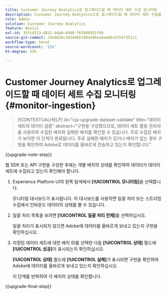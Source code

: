 ```yaml
---
title: Customer Journey Analytics로 업그레이드할 때 데이터 세트 수집 모니터링
description: Customer Journey Analytics으로 업그레이드할 때 데이터 세트 수집을 모니터링하는 방법 알아보기
role: Admin
solution: Customer Journey Analytics
feature: Basics
exl-id: 35fcd213-d831-4da0-b946-f6f0d8561f60
source-git-commit: 33e962bc3834d6b7d0a49bea9aa06c67547351c1
workflow-type: tm+mt
source-wordcount: '221'
ht-degree: 33%

---
```


# Customer Journey Analytics로 업그레이드할 때 데이터 세트 수집 모니터링 {#monitor-ingestion}

<!-- markdownlint-disable MD034 -->

>[!CONTEXTUALHELP]
>id="cja-upgrade-dataset-validate"
>title="데이터 세트의 데이터 검증"
>abstract="구현을 구성했으므로, 데이터 세트 활동 관리자를 사용하여 수집된 배치와 실패한 배치를 확인할 수 있습니다. 주로 수집된 배치가 보이면 이 단계가 완료됩니다. 주로 실패한 배치가 있거나 배치가 없는 경우 구현을 확인하여 Adobe로 데이터를 올바르게 전송하고 있는지 확인합니다."

<!-- markdownlint-enable MD034 -->

{{upgrade-note-step}}

<!-- Should we single source this instead of duplicate it? The following steps were copied from: /help/data-ingestion/aepwebsdk.md-->

웹 SDK 또는 API 구현을 구성한 후에는 개별 배치의 상태를 확인하여 데이터가 데이터 세트에 수집되고 있는지 확인해야 합니다.

1. Experience Platform UI의 왼쪽 탐색에서 **[!UICONTROL 모니터링]**&#x200B;을 선택합니다.

   모니터링 대시보드가 표시됩니다. 이 대시보드를 사용하면 일괄 처리 또는 스트리밍 수집에서 인바운드 데이터의 상태를 볼 수 있습니다.

   <!-- insert screenshot -->

1. 일괄 처리 목록을 보려면 **[!UICONTROL 일괄 처리 전체]**&#x200B;를 선택하십시오.

   일괄 처리가 표시되지 않으면 Adobe에 데이터를 올바르게 보내고 있는지 구현을 확인하십시오.

   <!-- insert screenshot -->

1. 지정된 데이터 세트에 대한 배치 ID를 선택한 다음 **[!UICONTROL 상태]** 필드에 **[!UICONTROL 성공]**&#x200B;이 표시되는지 확인하십시오.

   **[!UICONTROL 상태]** 필드에 **[!UICONTROL 실패]**&#x200B;가 표시되면 구현을 확인하여 Adobe에 데이터를 올바르게 보내고 있는지 확인하십시오.

   이 단계를 반복하여 각 배치의 상태를 확인합니다.

{{upgrade-final-step}}

